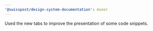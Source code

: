 ```yaml
---
'@swisspost/design-system-documentation': minor
---
```


Used the new tabs to improve the presentation of some code snippets.
